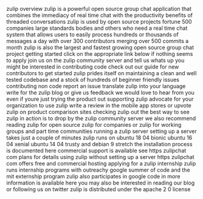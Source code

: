 zulip overview zulip is a powerful open source group chat application that combines the immediacy of real time chat with the productivity benefits of threaded conversations zulip is used by open source projects fortune 500 companies large standards bodies and others who need a real time chat system that allows users to easily process hundreds or thousands of messages a day with over 300 contributors merging over 500 commits a month zulip is also the largest and fastest growing open source group chat project getting started click on the appropriate link below if nothing seems to apply join us on the zulip community server and tell us whats up you might be interested in contributing code check out our guide for new contributors to get started zulip prides itself on maintaining a clean and well tested codebase and a stock of hundreds of beginner friendly issues contributing non code report an issue translate zulip into your language write for the zulip blog or give us feedback we would love to hear from you even if youre just trying the product out supporting zulip advocate for your organization to use zulip write a review in the mobile app stores or upvote zulip on product comparison sites checking zulip out the best way to see zulip in action is to drop by the zulip community server we also recommend reading zulip for open source zulip for companies or zulip for working groups and part time communities running a zulip server setting up a server takes just a couple of minutes zulip runs on ubuntu 18 04 bionic ubuntu 16 04 xenial ubuntu 14 04 trusty and debian 9 stretch the installation process is documented here commercial support is available see https zulipchat com plans for details using zulip without setting up a server https zulipchat com offers free and commercial hosting applying for a zulip internship zulip runs internship programs with outreachy google summer of code and the mit externship program zulip also participates in google code in more information is available here you may also be interested in reading our blog or following us on twitter zulip is distributed under the apache 2 0 license